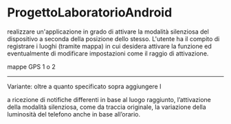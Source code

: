 # ProgettoLaboratorioAndroid
realizzare un'applicazione in grado di attivare la modalità silenziosa del dispositivo a seconda della posizione dello stesso.
L'utente ha il compito di registrare i luoghi (tramite mappa) in cui desidera attivare la funzione ed eventualmente di modificare impostazioni come il raggio di attivazione.

mappe
GPS
1 o 2

------

Variante: oltre a quanto specificato sopra aggiungere l

a ricezione di notifiche differenti in base al luogo raggiunto, 
l’attivazione della modalità silenziosa, come da traccia originale, 
la variazione della luminosità del telefono anche in base all’orario.
